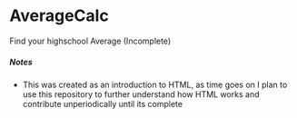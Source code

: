 # AverageCalc
Find your highschool Average (Incomplete)

##### Notes
- This was created as an introduction to HTML, as time goes on I plan to use this repository to further understand how HTML works and contribute unperiodically until its complete

